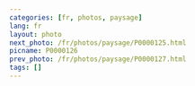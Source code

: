 ```yaml
---
categories: [fr, photos, paysage]
lang: fr
layout: photo
next_photo: /fr/photos/paysage/P0000125.html
picname: P0000126
prev_photo: /fr/photos/paysage/P0000127.html
tags: []
---
```

